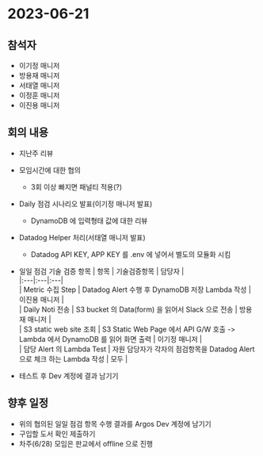 # 2023-06-21

## 참석자
- 이기정 매니저
- 방용재 매니저
- 서태열 매니저
- 이정훈 매니저
- 이진용 매니저


## 회의 내용
- 지난주 리뷰

- 모임시간에 대한 협의
  - 3회 이상 빠지면 패널티 적용(?)   

- Daily 점검 시나리오 발표(이기정 매니저 발표)
  - DynamoDB 에 입력형태 값에 대한 리뷰

- Datadog Helper 처리(서태열 매니저 발표)
  - Datadog API KEY, APP KEY 를 .env 에 넣어서 별도의 모듈화 시킴

- 일일 점검 기술 검증 항목
  | 항목 | 기술검증항목 | 담당자 |   
  |:---|:---|:---|  
  | Metric 수집 Step | Datadog Alert 수행 후 DynamoDB 저장 Lambda 작성 | 이진용 매니저 |  
  | Daily Noti 전송 | S3 bucket 의 Data(form) 을 읽어서 Slack 으로 전송 | 방용재 매니저 |  
  | S3 static web site 조회 | S3 Static Web Page 에서 API G/W 호출 -> Lambda 에서 DynamoDB 를 읽어 화면 출력 | 이기정 매니저 |  
  | 담당 Alert 의 Lambda Test | 자원 담당자가 각자의 점검항목을 Datadog Alert 으로 체크 하는 Lambda 작성 | 모두 |     

- 테스트 후 Dev 계정에 결과 남기기


## 향후 일정
- 위의 협의된 일일 점검 항목 수행 결과를 Argos Dev 계정에 남기기
- 구입할 도서 확인 제출하기
- 차주(6/28) 모임은 판교에서 offline 으로 진행